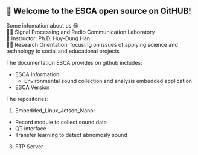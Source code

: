 ## 🤗 Welcome to the **ESCA** open source on GitHUB!  
Some infomation about us 😎  
🙋‍♀️ Signal Processing and Radio Communication Laboratory  
🧙 Instructor: Ph.D. Huy-Dung Han  
👩‍💻 Research Orientation: focusing on issues of applying science and technology to social and educational projects  

The documentation ESCA provides on github includes:
* ESCA Information
  * Environmental sound collection and analysis embedded application
* ESCA Version

The repositories:
1. Embedded_Linux_Jetson_Nano:
* Record module to collect sound data
* QT interface
* Transfer learning to detect abnomosly sound
3. FTP Server
  

